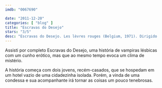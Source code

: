 ```yaml
---
imdb: "0067690"

date: "2011-12-20"
categories: [ "blog" ]
title: "Escravas do Desejo"
stars: "3/5"
desc: "Escravas do Desejo. Les lèvres rouges (Belgium, 1971). Dirigido por Harry Kümel. Escrito por Pierre Drouot, Harry Kümel, Jean Ferry, Manfred R. Köhler. Com Delphine Seyrig, John Karlen, Danielle Ouimet, Andrea Rau, Paul Esser, Georges Jamin, Joris Collet, Fons Rademakers."
---
```

Assisti por completo Escravas do Desejo, uma história de vampiras lésbicas com um cunho erótico, mas que ao mesmo tempo evoca um clima de mistério.

A história começa com dois jovens, recém-casados, que se hospedam em um hotel vazio de uma cidadezinha isolada. Porém, a vinda de uma condessa e sua acompanhante irá tornar as coisas um pouco tenebrosas.


